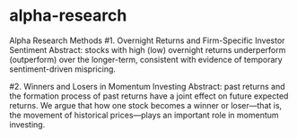 # alpha-research
Alpha Research Methods
#1. Overnight Returns and Firm-Specific Investor Sentiment
   Abstract: stocks with high (low) overnight returns underperform (outperform) over the longer-term, consistent with evidence of temporary sentiment-driven mispricing.
   
#2. Winners and Losers in Momentum Investing
   Abstract: past returns and the formation process of past returns have a joint effect on future expected returns. We argue that how one stock becomes a winner or loser—that is, the movement of historical prices—plays an important role in momentum investing.
 
